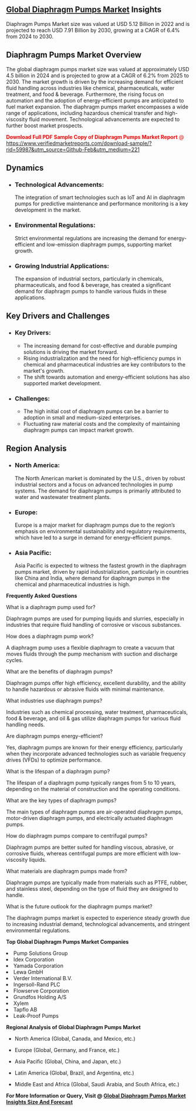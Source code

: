 <h2><a href="https://www.verifiedmarketreports.com/download-sample/?rid=59987&amp;utm_source=Github&amp;utm_medium=221" target="_blank">Global Diaphragm Pumps Market</a> Insights</h2><p>Diaphragm Pumps Market size was valued at USD 5.12 Billion in 2022 and is projected to reach USD 7.91 Billion by 2030, growing at a CAGR of 6.4% from 2024 to 2030.</p><p> <h2>Diaphragm Pumps Market Overview</h2> <p>The global diaphragm pumps market size was valued at approximately USD 4.5 billion in 2024 and is projected to grow at a CAGR of 6.2% from 2025 to 2030. The market growth is driven by the increasing demand for efficient fluid handling across industries like chemical, pharmaceuticals, water treatment, and food & beverage. Furthermore, the rising focus on automation and the adoption of energy-efficient pumps are anticipated to fuel market expansion. The diaphragm pumps market encompasses a wide range of applications, including hazardous chemical transfer and high-viscosity fluid movement. Technological advancements are expected to further boost market prospects.</p> <p><p><span class=""><span style="color: #ff0000;"><strong>Download Full PDF Sample Copy of Diaphragm Pumps Market Report</strong> @ </span><a href="https://www.verifiedmarketreports.com/download-sample/?rid=59987&amp;utm_source=Github-Feb&amp;utm_medium=221" target="_blank">https://www.verifiedmarketreports.com/download-sample/?rid=59987&amp;utm_source=Github-Feb&amp;utm_medium=221</a></span></p></p> <h2>Dynamics</h2> <ul> <li><h3>Technological Advancements:</h3> The integration of smart technologies such as IoT and AI in diaphragm pumps for predictive maintenance and performance monitoring is a key development in the market.</li> <li><h3>Environmental Regulations:</h3> Strict environmental regulations are increasing the demand for energy-efficient and low-emission diaphragm pumps, supporting market growth.</li> <li><h3>Growing Industrial Applications:</h3> The expansion of industrial sectors, particularly in chemicals, pharmaceuticals, and food & beverage, has created a significant demand for diaphragm pumps to handle various fluids in these applications.</li> </ul> <h2>Key Drivers and Challenges</h2> <ul> <li><h3>Key Drivers:</h3> <ul> <li>The increasing demand for cost-effective and durable pumping solutions is driving the market forward.</li> <li>Rising industrialization and the need for high-efficiency pumps in chemical and pharmaceutical industries are key contributors to the market's growth.</li> <li>The shift towards automation and energy-efficient solutions has also supported market development.</li> </ul> </li> <li><h3>Challenges:</h3> <ul> <li>The high initial cost of diaphragm pumps can be a barrier to adoption in small and medium-sized enterprises.</li> <li>Fluctuating raw material costs and the complexity of maintaining diaphragm pumps can impact market growth.</li> </ul> </li> </ul> <h2>Region Analysis</h2> <ul> <li><h3>North America:</h3> The North American market is dominated by the U.S., driven by robust industrial sectors and a focus on advanced technologies in pump systems. The demand for diaphragm pumps is primarily attributed to water and wastewater treatment plants.</li> <li><h3>Europe:</h3> Europe is a major market for diaphragm pumps due to the region’s emphasis on environmental sustainability and regulatory requirements, which have led to a surge in demand for energy-efficient pumps.</li> <li><h3>Asia Pacific:</h3> Asia Pacific is expected to witness the fastest growth in the diaphragm pumps market, driven by rapid industrialization, particularly in countries like China and India, where demand for diaphragm pumps in the chemical and pharmaceutical industries is high.</li> </ul> <p><strong>Frequently Asked Questions</strong></p> <p>What is a diaphragm pump used for?</p> <p>Diaphragm pumps are used for pumping liquids and slurries, especially in industries that require fluid handling of corrosive or viscous substances.</p> <p>How does a diaphragm pump work?</p> <p>A diaphragm pump uses a flexible diaphragm to create a vacuum that moves fluids through the pump mechanism with suction and discharge cycles.</p> <p>What are the benefits of diaphragm pumps?</p> <p>Diaphragm pumps offer high efficiency, excellent durability, and the ability to handle hazardous or abrasive fluids with minimal maintenance.</p> <p>What industries use diaphragm pumps?</p> <p>Industries such as chemical processing, water treatment, pharmaceuticals, food & beverage, and oil & gas utilize diaphragm pumps for various fluid handling needs.</p> <p>Are diaphragm pumps energy-efficient?</p> <p>Yes, diaphragm pumps are known for their energy efficiency, particularly when they incorporate advanced technologies such as variable frequency drives (VFDs) to optimize performance.</p> <p>What is the lifespan of a diaphragm pump?</p> <p>The lifespan of a diaphragm pump typically ranges from 5 to 10 years, depending on the material of construction and the operating conditions.</p> <p>What are the key types of diaphragm pumps?</p> <p>The main types of diaphragm pumps are air-operated diaphragm pumps, motor-driven diaphragm pumps, and electrically actuated diaphragm pumps.</p> <p>How do diaphragm pumps compare to centrifugal pumps?</p> <p>Diaphragm pumps are better suited for handling viscous, abrasive, or corrosive fluids, whereas centrifugal pumps are more efficient with low-viscosity liquids.</p> <p>What materials are diaphragm pumps made from?</p> <p>Diaphragm pumps are typically made from materials such as PTFE, rubber, and stainless steel, depending on the type of fluid they are designed to handle.</p> <p>What is the future outlook for the diaphragm pumps market?</p> <p>The diaphragm pumps market is expected to experience steady growth due to increasing industrial demand, technological advancements, and stringent environmental regulations.</p> </p><p><strong>Top Global Diaphragm Pumps Market Companies</strong></p><div data-test-id=""><p><li>Pump Solutions Group</li><li> Idex Corporation</li><li> Yamada Corporation</li><li> Lewa GmbH</li><li> Verder International B.V.</li><li> Ingersoll-Rand PLC</li><li> Flowserve Corporation</li><li> Grundfos Holding A/S</li><li> Xylem</li><li> Tapflo AB</li><li> Leak-Proof Pumps</li></p><div><strong>Regional Analysis of&nbsp;Global Diaphragm Pumps Market</strong></div><ul><li dir="ltr"><p dir="ltr">North America&nbsp;(Global, Canada, and Mexico, etc.)</p></li><li dir="ltr"><p dir="ltr">Europe (Global, Germany, and France, etc.)</p></li><li dir="ltr"><p dir="ltr">Asia Pacific&nbsp;(Global, China, and Japan, etc.)</p></li><li dir="ltr"><p dir="ltr">Latin America&nbsp;(Global, Brazil, and Argentina, etc.)</p></li><li dir="ltr">Middle East and Africa&nbsp;(Global, Saudi Arabia, and South Africa, etc.)</li></ul><p><strong>For More Information or Query, Visit @&nbsp;</strong><strong><a href="https://www.verifiedmarketreports.com/product/global-diaphragm-pumps-market-2018-by-manufacturers-regions-type-and-application-forecast-to-2023/?utm_source=Github&amp;utm_medium=221" target="_blank">Global Diaphragm Pumps Market Insights Size And Forecast</a></strong></p></div>
